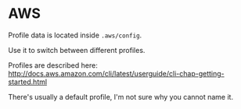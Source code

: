 AWS
===

Profile data is located inside `.aws/config`.

Use it to switch between different profiles.

Profiles are described here: http://docs.aws.amazon.com/cli/latest/userguide/cli-chap-getting-started.html

There's usually a default profile, I'm not sure why you cannot name it.